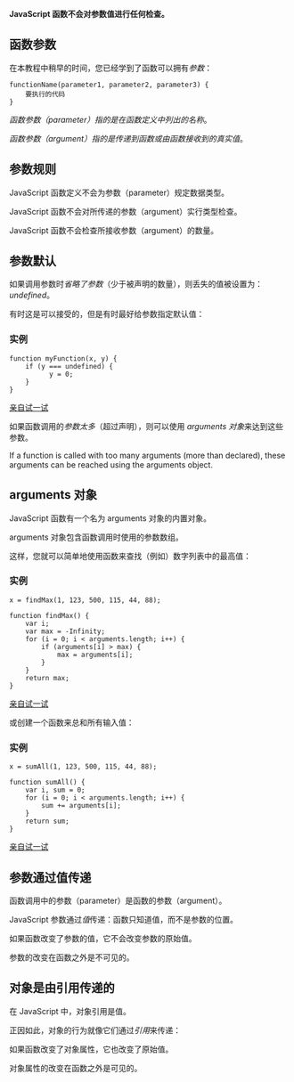 **JavaScript 函数不会对参数值进行任何检查。**

## 函数参数

在本教程中稍早的时间，您已经学到了函数可以拥有*参数*：

```
functionName(parameter1, parameter2, parameter3) {
    要执行的代码
}
```

*函数参数（parameter）*指的是在函数定义中列出的*名称*。

*函数参数（argument）*指的是传递到函数或由函数接收到的真实*值*。

## 参数规则

JavaScript 函数定义不会为参数（parameter）规定数据类型。

JavaScript 函数不会对所传递的参数（argument）实行类型检查。

JavaScript 函数不会检查所接收参数（argument）的数量。

## 参数默认

如果调用参数时*省略了参数*（少于被声明的数量），则丢失的值被设置为：*undefined*。

有时这是可以接受的，但是有时最好给参数指定默认值：

### 实例

```
function myFunction(x, y) {
    if (y === undefined) {
          y = 0;
    } 
}
```

[亲自试一试](https://www.w3school.com.cn/tiy/t.asp?f=js_function_parameter_default)

如果函数调用的*参数太多*（超过声明），则可以使用 *arguments 对象*来达到这些参数。

If a function is called with too many arguments (more than declared), these arguments can be reached using the arguments object.

## arguments 对象

JavaScript 函数有一个名为 arguments 对象的内置对象。

arguments 对象包含函数调用时使用的参数数组。

这样，您就可以简单地使用函数来查找（例如）数字列表中的最高值：

### 实例

```
x = findMax(1, 123, 500, 115, 44, 88);

function findMax() {
    var i;
    var max = -Infinity;
    for (i = 0; i < arguments.length; i++) {
        if (arguments[i] > max) {
            max = arguments[i];
        }
    }
    return max;
}
```

[亲自试一试](https://www.w3school.com.cn/tiy/t.asp?f=js_function_arguments)

或创建一个函数来总和所有输入值：

### 实例

```
x = sumAll(1, 123, 500, 115, 44, 88);

function sumAll() {
    var i, sum = 0;
    for (i = 0; i < arguments.length; i++) {
        sum += arguments[i];
    }
    return sum;
}
```

[亲自试一试](https://www.w3school.com.cn/tiy/t.asp?f=js_function_arguments_sum)

## 参数通过值传递

函数调用中的参数（parameter）是函数的参数（argument）。

JavaScript 参数通过*值*传递：函数只知道值，而不是参数的位置。

如果函数改变了参数的值，它不会改变参数的原始值。

参数的改变在函数之外是不可见的。

## 对象是由引用传递的

在 JavaScript 中，对象引用是值。

正因如此，对象的行为就像它们通过*引用*来传递：

如果函数改变了对象属性，它也改变了原始值。

对象属性的改变在函数之外是可见的。